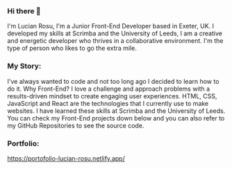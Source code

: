 ### Hi there 👋

<!--
**lucianRosuAtc/lucianRosuAtc** is a ✨ _special_ ✨ repository because its `README.md` (this file) appears on your GitHub profile.

Here are some ideas to get you started:

- 🔭 I’m currently working on ...
- 🌱 I’m currently learning ...
- 👯 I’m looking to collaborate on ...
- 🤔 I’m looking for help with ...
- 💬 Ask me about ...
- 📫 How to reach me: ...
- 😄 Pronouns: ...
- ⚡ Fun fact: ...
-->

I'm Lucian Rosu, I'm a Junior Front-End Developer based in Exeter, UK. I developed my skills at Scrimba and the University of Leeds, I am a creative and energetic developer who thrives in a collaborative environment. I'm the type of person who likes to go the extra mile.

### My Story: 

I've always wanted to code and not too long ago I decided to learn how to do it. Why Front-End? I love a challenge and approach problems with a results-driven mindset to create engaging user experiences.
HTML, CSS, JavaScript and React are the technologies that I currently use to make websites. I have learned these skills at Scrimba and the University of Leeds. You can check my Front-End projects down below and you can also refer to my GitHub Repositories to see the source code.

### Portfolio:

https://portofolio-lucian-rosu.netlify.app/
